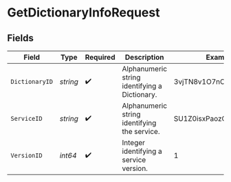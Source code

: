 # GetDictionaryInfoRequest


## Fields

| Field                                         | Type                                          | Required                                      | Description                                   | Example                                       |
| --------------------------------------------- | --------------------------------------------- | --------------------------------------------- | --------------------------------------------- | --------------------------------------------- |
| `DictionaryID`                                | *string*                                      | :heavy_check_mark:                            | Alphanumeric string identifying a Dictionary. | 3vjTN8v1O7nOAY7aNDGOL                         |
| `ServiceID`                                   | *string*                                      | :heavy_check_mark:                            | Alphanumeric string identifying the service.  | SU1Z0isxPaozGVKXdv0eY                         |
| `VersionID`                                   | *int64*                                       | :heavy_check_mark:                            | Integer identifying a service version.        | 1                                             |